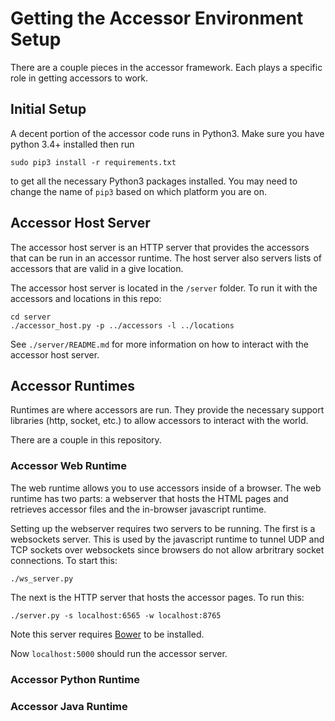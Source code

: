 Getting the Accessor Environment Setup
======================================

There are a couple pieces in the accessor framework.
Each plays a specific role in getting accessors to work.

Initial Setup
-------------

A decent portion of the accessor code runs in Python3. Make sure you have
python 3.4+ installed then run

    sudo pip3 install -r requirements.txt

to get all the necessary Python3 packages installed. You may need to change
the name of `pip3` based on which platform you are on.


Accessor Host Server
--------------------

The accessor host server is an HTTP server that provides the accessors that can
be run in an accessor runtime. The host server also servers lists of accessors
that are valid in a give location.

The accessor host server is located in the `/server` folder. To run it with
the accessors and locations in this repo:

    cd server
    ./accessor_host.py -p ../accessors -l ../locations

See `./server/README.md` for more information on how to interact with the
accessor host server.


Accessor Runtimes
-----------------

Runtimes are where accessors are run. They provide the necessary support
libraries (http, socket, etc.) to allow accessors to interact with the world.

There are a couple in this repository.


### Accessor Web Runtime

The web runtime allows you to use accessors inside of a browser. The web
runtime has two parts: a webserver that hosts the HTML pages and retrieves
accessor files and the in-browser javascript runtime.

Setting up the webserver requires two servers to be running. The first is a
websockets server. This is used by the javascript runtime to tunnel UDP and
TCP sockets over websockets since browsers do not allow arbritrary socket
connections. To start this:

    ./ws_server.py

The next is the HTTP server that hosts the accessor pages. To run this:

    ./server.py -s localhost:6565 -w localhost:8765

Note this server requires [Bower](http://bower.io/) to be installed.

Now `localhost:5000` should run the accessor server.



### Accessor Python Runtime



### Accessor Java Runtime
